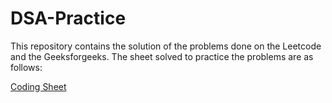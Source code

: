 # DSA-Practice

This repository contains the solution of the problems done on the Leetcode and the Geeksforgeeks. The sheet solved to practice the problems are as follows:

[Coding Sheet](https://docs.google.com/spreadsheets/d/1NmGtqSNSeLmErfFZF90V77SSf-RdKiIMbufBqfeA4Ms/edit#gid=0)